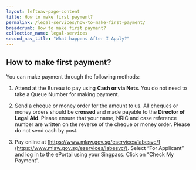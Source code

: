 ```yaml
---
layout: leftnav-page-content
title: How to make first payment?
permalink: /legal-services/how-to-make-first-payment/
breadcrumb: How to make first payment?
collection_name: legal-services
second_nav_title: "What happens After I Apply?"
---
```


How to make first payment?
---

You can make payment through the following methods:

1. Attend at the Bureau to pay using **Cash or via Nets**. You do not need to take a Queue Number for making payment.

2. Send a cheque or money order for the amount to us. All cheques or money orders should be **crossed** and made payable to the **Director of Legal Aid**. Please ensure that your name, NRIC and case reference number are written on the reverse of the cheque or money order.  Please do not send cash by post.

3. Pay online at [https://www.mlaw.gov.sg/eservices/labesvc/](https://www.mlaw.gov.sg/eservices/labesvc/). Select “For Applicant” and log in to the ePortal using your Singpass. Click on “Check My Payment”.
